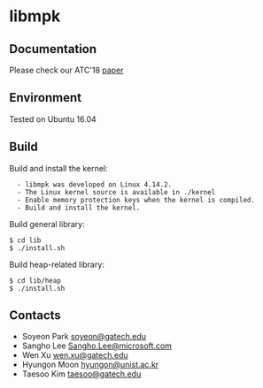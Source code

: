 # libmpk

Documentation
-------------
Please check our ATC'18 [paper](https://www.usenix.org/conference/atc19/presentation/park-soyeon)

Environment
-------------
Tested on Ubuntu 16.04

Build
-------------

Build and install the kernel:

      - libmpk was developed on Linux 4.14.2.
      - The Linux kernel source is available in ./kernel
      - Enable memory protection keys when the kernel is compiled.
      - Build and install the kernel.
      
Build general library:

```
$ cd lib
$ ./install.sh
```

Build heap-related library:

```
$ cd lib/heap
$ ./install.sh
```

Contacts
----------------
- Soyeon Park <soyeon@gatech.edu>
- Sangho Lee <Sangho.Lee@microsoft.com>
- Wen Xu <wen.xu@gatech.edu>
- Hyungon Moon <hyungon@unist.ac.kr>
- Taesoo Kim <taesoo@gatech.edu>


